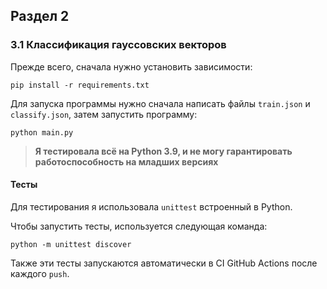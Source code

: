 ## Раздел 2
### 3.1 Классификация гауссовских векторов

Прежде всего, сначала нужно установить зависимости:
```
pip install -r requirements.txt
```
Для запуска программы нужно сначала написать файлы `train.json` и `classify.json`, затем запустить программу:
```
python main.py
```
> **Я тестировала всё на Python 3.9, и не могу гарантировать работоспособность на младших версиях**
#### Тесты
Для тестирования я использовала `unittest` встроенный в Python.

Чтобы запустить тесты, используется следующая команда:
```
python -m unittest discover
``` 

Также эти тесты запускаются автоматически в CI GitHub Actions после каждого `push`.
